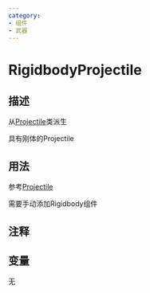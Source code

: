 ```yaml
---
category: 
- 组件
- 武器
---
```

# RigidbodyProjectile
## 描述
从[Projectile](./Projectile.md)类派生

具有刚体的Projectile
## 用法

参考[Projectile](./Projectile.md)

需要手动添加Rigidbody组件

## 注释

## 变量
无
